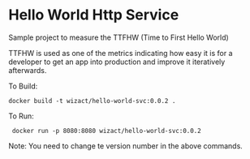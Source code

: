 # Hello World Http Service
Sample project to measure the TTFHW (Time to First Hello World)

TTFHW is used as one of the metrics indicating how easy it is for a developer to get an app into production and improve it iteratively afterwards.

To Build:
```
docker build -t wizact/hello-world-svc:0.0.2 .
```

To Run:
```
 docker run -p 8080:8080 wizact/hello-world-svc:0.0.2
```

Note: You need to change te version number in the above commands.
